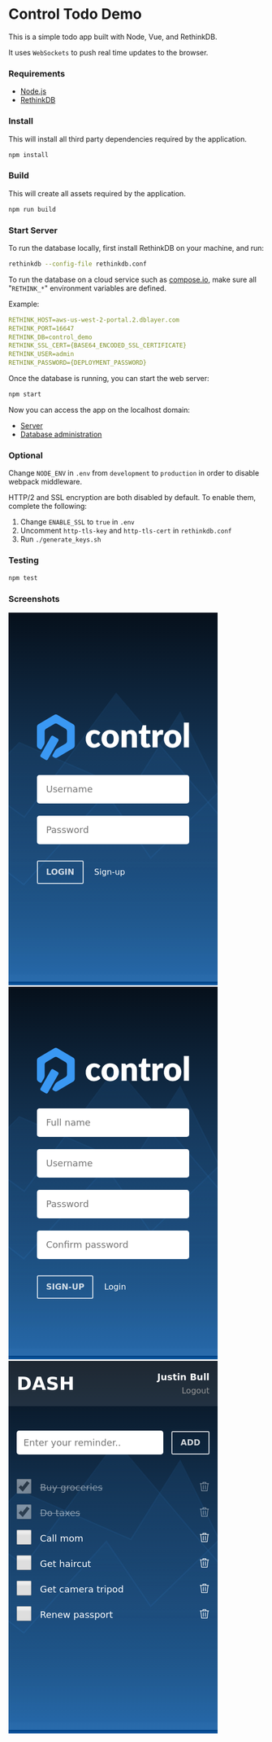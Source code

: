 # Control Todo Demo

This is a simple todo app built with Node, Vue, and RethinkDB.

It uses `WebSockets` to push real time updates to the browser.

### Requirements

- [Node.js](https://nodejs.org/en/download/)
- [RethinkDB](https://rethinkdb.com/docs/install/)

### Install

This will install all third party dependencies required by the application.

```bash
npm install
```

### Build

This will create all assets required by the application.

```bash
npm run build
```

### Start Server

To run the database locally, first install RethinkDB on your machine, and run:

```bash
rethinkdb --config-file rethinkdb.conf
```

To run the database on a cloud service such as [compose.io](https://app.compose.io/), make sure all "`RETHINK_*`" environment variables are defined.

Example:

```yaml
RETHINK_HOST=aws-us-west-2-portal.2.dblayer.com
RETHINK_PORT=16647
RETHINK_DB=control_demo
RETHINK_SSL_CERT={BASE64_ENCODED_SSL_CERTIFICATE}
RETHINK_USER=admin
RETHINK_PASSWORD={DEPLOYMENT_PASSWORD}
```

Once the database is running, you can start the web server:

```bash
npm start
```

Now you can access the app on the localhost domain:

- [Server](http://localhost:8000/)
- [Database administration](http://localhost:8080/)

### Optional

Change `NODE_ENV` in `.env` from `development` to `production` in order to disable webpack middleware.

HTTP/2 and SSL encryption are both disabled by default. To enable them, complete the following:
1. Change `ENABLE_SSL` to `true` in `.env`
2. Uncomment `http-tls-key` and `http-tls-cert` in `rethinkdb.conf`
3. Run `./generate_keys.sh`

### Testing

```bash
npm test
```

### Screenshots

![Login](screenshots/login.png?raw=true)
![Signup](screenshots/signup.png?raw=true)
![Dashboard](screenshots/dashboard.png?raw=true)
